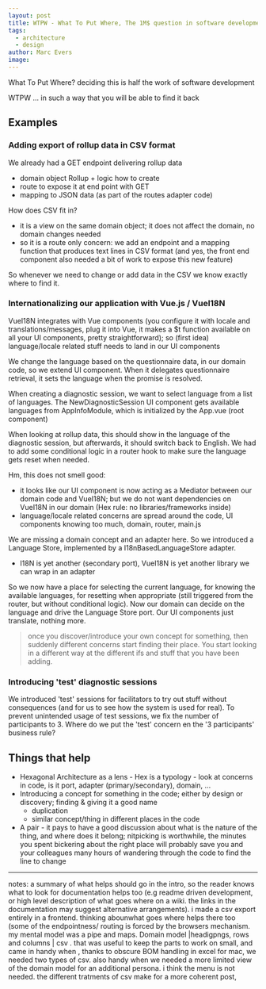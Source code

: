 ```yaml
---
layout: post
title: WTPW - What To Put Where, The 1M$ question in software development
tags:
  - architecture
  - design
author: Marc Evers
image: 
---
```


What To Put Where? deciding this is half the work of software development

WTPW ... in such a way that you will be able to find it back

## Examples

### Adding export of rollup data in CSV format

We already had a GET endpoint delivering rollup data

- domain object Rollup + logic how to create
- route to expose it at end point with GET
- mapping to JSON data (as part of the routes adapter code)

How does CSV fit in?
- it is a view on the same domain object; it does not affect the domain, no domain changes needed
- so it is a route only concern: we add an endpoint and a mapping function that produces text lines in CSV format
(and yes, the front end component also needed a bit of work to expose this new feature)

So whenever we need to change or add data in the CSV we know exactly where to find it.

### Internationalizing our application with Vue.js / VueI18N

VueI18N integrates with Vue components (you configure it with locale and translations/messages, plug it into Vue, it makes a $t function available on all your UI components, pretty straightforward); so (first idea) language/locale related stuff needs to land in our UI components

We change the language based on the questionnaire data, in our domain code, so we extend UI component. When it delegates questionnaire retrieval, it sets the language when the promise is resolved.

When creating a diagnostic session, we want to select language from a list of languages. The NewDiagnosticSession UI component gets available languages from AppInfoModule, which is initialized by the App.vue (root component) 

When looking at rollup data, this should show in the language of the diagnostic session, but afterwards, it should switch back to English. We had to add some conditional logic in a router hook to make sure the language gets reset when needed. 

Hm, this does not smell good:
- it looks like our UI component is now acting as a Mediator between our domain code and VueI18N; but we do not want dependencies on VueI18N in our domain (Hex rule: no libraries/frameworks inside)
- language/locale related concerns are spread around the code, UI components knowing too much, domain, router, main.js

We are missing a domain concept and an adapter here. So we introduced a Language Store, implemented by a I18nBasedLanguageStore adapter. 
- I18N is yet another (secondary port), VueI18N is yet another library we can wrap in an adapter

So we now have a place for selecting the current language, for knowing the available languages, for resetting when appropriate (still triggered from the router, but without conditional logic). Now our domain can decide on the language and drive the Language Store port. Our UI components just translate, nothing more.

> once you discover/introduce your own concept for something, then suddenly different concerns start finding their place. You start looking in a different way at the different ifs and stuff that you have been adding.

### Introducing 'test' diagnostic sessions

We introduced 'test' sessions for facilitators to try out stuff without consequences (and for us to see how the system is used for real). To prevent unintended usage of test sessions, we fix the number of participants to 3. Where do we put the 'test' concern en the '3 participants' business rule?

## Things that help

- Hexagonal Architecture as a lens - Hex is a typology - look at concerns in code, is it port, adapter (primary/secondary), domain, ...
- Introducing a concept for something in the code; either by design or discovery; finding & giving it a good name
  - duplication
  - similar concept/thing in different places in the code
- A pair - it pays to have a good discussion about what is the nature of the thing, and where does it belong; nitpicking is worthwhile, the minutes you spent bickering about the right place will probably save you and your colleagues many hours of wandering through the code to find the line to change
----
notes:
a summary of what helps should go in the  intro, so the reader knows what to look for
documentation helps too (e.g readme driven development, or high level description of what goes where on a wiki. the links in the documentation may suggest alternative arrangements).
i made a csv export entirely in a frontend. thinking abounwhat goes where helps there too (some of the endpointness/ routing is forced by the browsers mechanism.  my mental model was a pipe and maps. Domain model |headigpngs, rows and columns | csv .  that was useful to keep the parts to work on small, and came in handy when , thanks to obscure BOM handling in excel for mac, we needed two types of csv. also handy when we needed a more limited view of the domain model for an additional persona. 
i think the menu is not needed. the different tratments of csv make for a more coherent post,
